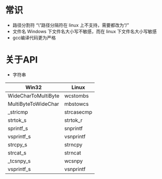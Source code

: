 # 常识
* 路径分割符
“\”路径分隔符在 linux 上不支持，需要都改为“/”
* 文件名
Windows 下文件名大小写不敏感，而在 linux 下文件名大小写敏感
* gcc编译代码更为严格

# 关于API
* 字符串 <br/>

| Win32 | Linux |
| ------ | ------ |
| WideCharToMultiByte | wcstombs |
| MultiByteToWideChar | mbstowcs |
| \_stricmp | strcasecmp |
| strtok_s | strtok_r |
| sprintf_s | snprintf |
| vsprintf_s | vsnprintf |
| strcpy_s | strncpy |
| strcat_s | strncat |
| \_tcsnpy_s | wcsnpy |
| vsprintf_s | vsnprintf |
